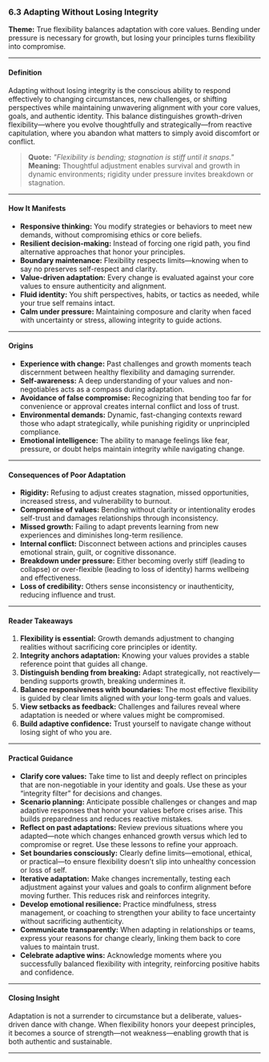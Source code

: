 ### **6.3 Adapting Without Losing Integrity**

**Theme:** True flexibility balances adaptation with core values. Bending under pressure is necessary for growth, but losing your principles turns flexibility into compromise.

---

#### **Definition**

Adapting without losing integrity is the conscious ability to respond effectively to changing circumstances, new challenges, or shifting perspectives while maintaining unwavering alignment with your core values, goals, and authentic identity. This balance distinguishes growth-driven flexibility—where you evolve thoughtfully and strategically—from reactive capitulation, where you abandon what matters to simply avoid discomfort or conflict.

> **Quote:**
> *"Flexibility is bending; stagnation is stiff until it snaps."*
> **Meaning:** Thoughtful adjustment enables survival and growth in dynamic environments; rigidity under pressure invites breakdown or stagnation.

---

#### **How It Manifests**

* **Responsive thinking:** You modify strategies or behaviors to meet new demands, without compromising ethics or core beliefs.
* **Resilient decision-making:** Instead of forcing one rigid path, you find alternative approaches that honor your principles.
* **Boundary maintenance:** Flexibility respects limits—knowing when to say no preserves self-respect and clarity.
* **Value-driven adaptation:** Every change is evaluated against your core values to ensure authenticity and alignment.
* **Fluid identity:** You shift perspectives, habits, or tactics as needed, while your true self remains intact.
* **Calm under pressure:** Maintaining composure and clarity when faced with uncertainty or stress, allowing integrity to guide actions.

---

#### **Origins**

* **Experience with change:** Past challenges and growth moments teach discernment between healthy flexibility and damaging surrender.
* **Self-awareness:** A deep understanding of your values and non-negotiables acts as a compass during adaptation.
* **Avoidance of false compromise:** Recognizing that bending too far for convenience or approval creates internal conflict and loss of trust.
* **Environmental demands:** Dynamic, fast-changing contexts reward those who adapt strategically, while punishing rigidity or unprincipled compliance.
* **Emotional intelligence:** The ability to manage feelings like fear, pressure, or doubt helps maintain integrity while navigating change.

---

#### **Consequences of Poor Adaptation**

* **Rigidity:** Refusing to adjust creates stagnation, missed opportunities, increased stress, and vulnerability to burnout.
* **Compromise of values:** Bending without clarity or intentionality erodes self-trust and damages relationships through inconsistency.
* **Missed growth:** Failing to adapt prevents learning from new experiences and diminishes long-term resilience.
* **Internal conflict:** Disconnect between actions and principles causes emotional strain, guilt, or cognitive dissonance.
* **Breakdown under pressure:** Either becoming overly stiff (leading to collapse) or over-flexible (leading to loss of identity) harms wellbeing and effectiveness.
* **Loss of credibility:** Others sense inconsistency or inauthenticity, reducing influence and trust.

---

#### **Reader Takeaways**

1. **Flexibility is essential:** Growth demands adjustment to changing realities without sacrificing core principles or identity.
2. **Integrity anchors adaptation:** Knowing your values provides a stable reference point that guides all change.
3. **Distinguish bending from breaking:** Adapt strategically, not reactively—bending supports growth, breaking undermines it.
4. **Balance responsiveness with boundaries:** The most effective flexibility is guided by clear limits aligned with your long-term goals and values.
5. **View setbacks as feedback:** Challenges and failures reveal where adaptation is needed or where values might be compromised.
6. **Build adaptive confidence:** Trust yourself to navigate change without losing sight of who you are.

---

#### **Practical Guidance**

* **Clarify core values:** Take time to list and deeply reflect on principles that are non-negotiable in your identity and goals. Use these as your “integrity filter” for decisions and changes.
* **Scenario planning:** Anticipate possible challenges or changes and map adaptive responses that honor your values before crises arise. This builds preparedness and reduces reactive mistakes.
* **Reflect on past adaptations:** Review previous situations where you adapted—note which changes enhanced growth versus which led to compromise or regret. Use these lessons to refine your approach.
* **Set boundaries consciously:** Clearly define limits—emotional, ethical, or practical—to ensure flexibility doesn’t slip into unhealthy concession or loss of self.
* **Iterative adaptation:** Make changes incrementally, testing each adjustment against your values and goals to confirm alignment before moving further. This reduces risk and reinforces integrity.
* **Develop emotional resilience:** Practice mindfulness, stress management, or coaching to strengthen your ability to face uncertainty without sacrificing authenticity.
* **Communicate transparently:** When adapting in relationships or teams, express your reasons for change clearly, linking them back to core values to maintain trust.
* **Celebrate adaptive wins:** Acknowledge moments where you successfully balanced flexibility with integrity, reinforcing positive habits and confidence.

---

#### **Closing Insight**

Adaptation is not a surrender to circumstance but a deliberate, values-driven dance with change. When flexibility honors your deepest principles, it becomes a source of strength—not weakness—enabling growth that is both authentic and sustainable.

---

